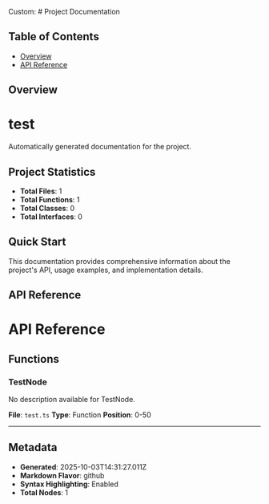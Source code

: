 Custom: # Project Documentation

## Table of Contents

- [Overview](#overview)
- [API Reference](#api-reference)


## Overview

# test

Automatically generated documentation for the project.

## Project Statistics

- **Total Files**: 1
- **Total Functions**: 1
- **Total Classes**: 0
- **Total Interfaces**: 0

## Quick Start

This documentation provides comprehensive information about the project's API, usage examples, and implementation details.

## API Reference

# API Reference

## Functions

### TestNode

No description available for TestNode.

**File**: `test.ts`
**Type**: Function
**Position**: 0-50

---


## Metadata

- **Generated**: 2025-10-03T14:31:27.011Z
- **Markdown Flavor**: github
- **Syntax Highlighting**: Enabled
- **Total Nodes**: 1

